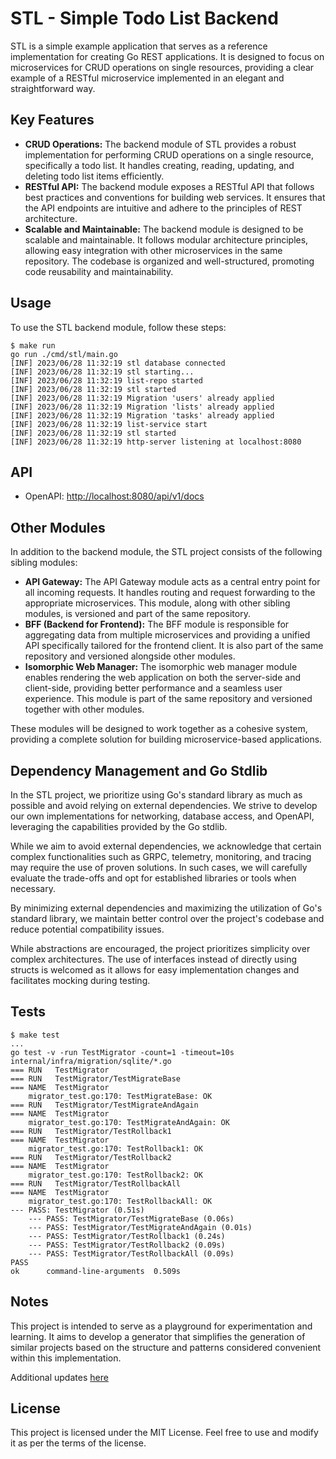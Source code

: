 # STL - Simple Todo List Backend

STL is a simple example application that serves as a reference implementation for creating Go REST applications. It is designed to focus on microservices for CRUD operations on single resources, providing a clear example of a RESTful microservice implemented in an elegant and straightforward way.

## Key Features

- **CRUD Operations:** The backend module of STL provides a robust implementation for performing CRUD operations on a single resource, specifically a todo list. It handles creating, reading, updating, and deleting todo list items efficiently.
- **RESTful API:** The backend module exposes a RESTful API that follows best practices and conventions for building web services. It ensures that the API endpoints are intuitive and adhere to the principles of REST architecture.
- **Scalable and Maintainable:** The backend module is designed to be scalable and maintainable. It follows modular architecture principles, allowing easy integration with other microservices in the same repository. The codebase is organized and well-structured, promoting code reusability and maintainability.

## Usage

To use the STL backend module, follow these steps:

```shell
$ make run
go run ./cmd/stl/main.go
[INF] 2023/06/28 11:32:19 stl database connected
[INF] 2023/06/28 11:32:19 stl starting...
[INF] 2023/06/28 11:32:19 list-repo started
[INF] 2023/06/28 11:32:19 stl started
[INF] 2023/06/28 11:32:19 Migration 'users' already applied
[INF] 2023/06/28 11:32:19 Migration 'lists' already applied
[INF] 2023/06/28 11:32:19 Migration 'tasks' already applied
[INF] 2023/06/28 11:32:19 list-service start
[INF] 2023/06/28 11:32:19 stl started
[INF] 2023/06/28 11:32:19 http-server listening at localhost:8080
```

## API 
* OpenAPI: [http://localhost:8080/api/v1/docs](http://localhost:8080/api/v1/docs)

## Other Modules

In addition to the backend module, the STL project consists of the following sibling modules:

- **API Gateway:** The API Gateway module acts as a central entry point for all incoming requests. It handles routing and request forwarding to the appropriate microservices. This module, along with other sibling modules, is versioned and part of the same repository.
- **BFF (Backend for Frontend):** The BFF module is responsible for aggregating data from multiple microservices and providing a unified API specifically tailored for the frontend client. It is also part of the same repository and versioned alongside other modules.
- **Isomorphic Web Manager:** The isomorphic web manager module enables rendering the web application on both the server-side and client-side, providing better performance and a seamless user experience. This module is part of the same repository and versioned together with other modules.

These modules will be designed to work together as a cohesive system, providing a complete solution for building microservice-based applications.

## Dependency Management and Go Stdlib

In the STL project, we prioritize using Go's standard library as much as possible and avoid relying on external dependencies. We strive to develop our own implementations for networking, database access, and OpenAPI, leveraging the capabilities provided by the Go stdlib.

While we aim to avoid external dependencies, we acknowledge that certain complex functionalities such as GRPC, telemetry, monitoring, and tracing may require the use of proven solutions. In such cases, we will carefully evaluate the trade-offs and opt for established libraries or tools when necessary.

By minimizing external dependencies and maximizing the utilization of Go's standard library, we maintain better control over the project's codebase and reduce potential compatibility issues.

While abstractions are encouraged, the project prioritizes simplicity over complex architectures. The use of interfaces instead of directly using structs is welcomed as it allows for easy implementation changes and facilitates mocking during testing.

## Tests
```shell
$ make test
...
go test -v -run TestMigrator -count=1 -timeout=10s internal/infra/migration/sqlite/*.go
=== RUN   TestMigrator
=== RUN   TestMigrator/TestMigrateBase
=== NAME  TestMigrator
    migrator_test.go:170: TestMigrateBase: OK
=== RUN   TestMigrator/TestMigrateAndAgain
=== NAME  TestMigrator
    migrator_test.go:170: TestMigrateAndAgain: OK
=== RUN   TestMigrator/TestRollback1
=== NAME  TestMigrator
    migrator_test.go:170: TestRollback1: OK
=== RUN   TestMigrator/TestRollback2
=== NAME  TestMigrator
    migrator_test.go:170: TestRollback2: OK
=== RUN   TestMigrator/TestRollbackAll
=== NAME  TestMigrator
    migrator_test.go:170: TestRollbackAll: OK
--- PASS: TestMigrator (0.51s)
    --- PASS: TestMigrator/TestMigrateBase (0.06s)
    --- PASS: TestMigrator/TestMigrateAndAgain (0.01s)
    --- PASS: TestMigrator/TestRollback1 (0.24s)
    --- PASS: TestMigrator/TestRollback2 (0.09s)
    --- PASS: TestMigrator/TestRollbackAll (0.09s)
PASS
ok      command-line-arguments  0.509s
```

## Notes
This project is intended to serve as a playground for experimentation and learning. It aims to develop a generator that simplifies the generation of similar projects based on the structure and patterns considered convenient within this implementation.

Additional updates [here](docs/notes.md)

## License

This project is licensed under the MIT License. Feel free to use and modify it as per the terms of the license.
